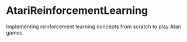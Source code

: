 # AtariReinforcementLearning
Implementing reinforcement learning concepts from scratch to play Atari games.
